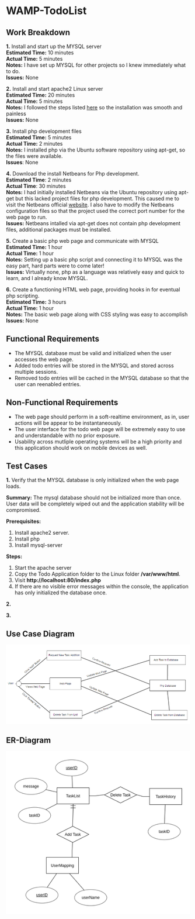 # WAMP-TodoList

## Work Breakdown

**1.** Install and start up the MYSQL server  
**Estimated Time:** 10 minutes  
**Actual Time:** 5 minutes  
**Notes:** I have set up MYSQL for other projects so I knew immediately what to do.  
**Issues:** None  

**2.** Install and start apache2 Linux server  
**Estimated Time:** 20 minutes  
**Actual Time:** 5 minutes  
**Notes:** I followed the steps listed [here](https://www.digitalocean.com/community/tutorials/how-to-install-linux-apache-mysql-php-lamp-stack-on-ubuntu-16-04) so the installation was smooth and painless  
**Issues:** None  

**3.** Install php development files  
**Estimated Time:** 5 minutes  
**Actual Time:** 2 minutes  
**Notes:** I installed php via the Ubuntu software repository using apt-get, so the files were available.  
**Issues**: None  

**4.** Download the install Netbeans for Php development.  
**Estimated Time**: 2 minutes  
**Actual Time**: 30 minutes  
**Notes:** I had initially installed Netbeans via the Ubuntu repository using apt-get but this lacked project files for php development. This caused me to visit the Netbeans official [website](https://netbeans.org/downloads/). I also have to modify the Netbeans configuration files so that the project used the correct port number for the web page to run.  
**Issues:** Netbeans intalled via apt-get does not contain php development files, additional packages must be installed.

**5.** Create a basic php web page and communicate with MYSQL  
**Estimated Time:** 1 hour  
**Actual Time:** 1 hour  
**Notes:** Setting up a basic php script and connecting it to MYSQL was the easy part, hard parts were to come later!  
**Issues:** Virtually none, php as a language was relatively easy and quick to learn, and I already know MYSQL.  

**6.** Create a functioning HTML web page, providing hooks in for eventual php scripting.  
**Estimated Time:** 3 hours  
**Actual Time:** 1 hour  
**Notes:** The basic web page along with CSS styling was easy to accomplish  
**Issues:** None  

## Functional Requirements

* The MYSQL database must be valid and initialized when the user accesses the web page.
* Added todo entries will be stored in the MYSQL and stored across multiple sessions.
* Removed todo entries will be cached in the MYSQL database so that the user can reenabled entries.

## Non-Functional Requirements

* The web page should perform in a soft-realtime environment, as in, user actions will be appear to be instantaneously.
* The user interface for the todo web page will be extremely easy to use and understandable with no prior exposure.
* Usability across mutliple operating systems will be a high priority and this application should work on mobile devices as well.

## Test Cases

**1.** Verify that the MYSQL database is only initialized when the web page loads.

**Summary:** The mysql database should not be initialized more than once. User data will be completely wiped out and
  the application stability will be compromised.
  
**Prerequisites:**
1. Install apache2 server.
2. Install php
3. Install mysql-server

**Steps:**
1. Start the apache server
2. Copy the Todo Application folder to the Linux folder **/var/www/html**.
3. Visit **http://localhost:80/index.php**
4. If there are no visible error messages within the console, the application has only initialized the database once. 
 
**2.** 

**3.**

## Use Case Diagram

![use_case_img](images/UseCase.png?raw=true "Use Case Diagram")

## ER-Diagram
![er_diagram_img](images/erdplus-diagram.png?raw=true "ER-Diagram")



